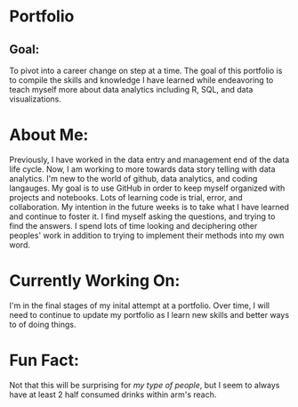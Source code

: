 # Portfolio
## Goal:
To pivot into a career change on step at a time. The goal of this portfolio is to compile the skills and knowledge I have learned while endeavoring to teach myself more about data analytics including R, SQL, and data visualizations. 

# About Me:
Previously, I have worked in the data entry and management end of the data life cycle. Now, I am working to more towards data story telling with data analytics. I'm new to the world of github, data analytics, and coding langauges. My goal is to use GitHub in order to keep myself organized with projects and notebooks. Lots of learning code is trial, error, and collaboration. My intention in the future weeks is to take what I have learned and continue to foster it. I find myself asking the questions, and trying to find the answers. I spend lots of time looking and deciphering other peoples' work in addition to trying to implement their methods into my own word.

# Currently Working On:
I'm in the final stages of my inital attempt at a portfolio. Over time, I will need to continue to update my portfolio as I learn new skills and better ways to of doing things. 

# Fun Fact:
Not that this will be surprising for *my type of people*, but I seem to always have at least 2 half consumed drinks within arm's reach. 
